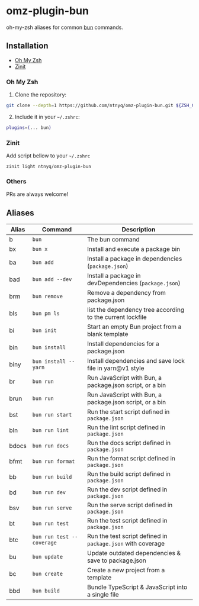# omz-plugin-bun

oh-my-zsh aliases for common [bun](https://bun.sh) commands.

## Installation

- [Oh My Zsh](#oh-my-zsh)
- [Zinit](#zinit)

### Oh My Zsh

1. Clone the repository:

```zsh
git clone --depth=1 https://github.com/ntnyq/omz-plugin-bun.git ${ZSH_CUSTOM:-$HOME/.oh-my-zsh/custom}/plugins/bun
```

2. Include it in your `~/.zshrc`:

```zsh
plugins=(... bun)
```

### Zinit

Add script bellow to your `~/.zshrc`

```shell
zinit light ntnyq/omz-plugin-bun
```

### Others

PRs are always welcome!

## Aliases

| Alias | Command                   | Description                                                 |
| ----- | ------------------------- | ----------------------------------------------------------- |
| b     | `bun`                     | The bun command                                             |
| bx    | `bun x`                   | Install and execute a package bin                           |
| ba    | `bun add`                 | Install a package in dependencies (`package.json`)          |
| bad   | `bun add --dev`           | Install a package in devDependencies (`package.json`)       |
| brm   | `bun remove`              | Remove a dependency from package.json                       |
| bls   | `bun pm ls`               | list the dependency tree according to the current lockfile  |
| bi    | `bun init`                | Start an empty Bun project from a blank template            |
| bin   | `bun install`             | Install dependencies for a package.json                     |
| biny  | `bun install --yarn`      | Install dependencies and save lock file in yarn@v1 style    |
| br    | `bun run`                 | Run JavaScript with Bun, a package.json script, or a bin    |
| brun  | `bun run`                 | Run JavaScript with Bun, a package.json script, or a bin    |
| bst   | `bun run start`           | Run the start script defined in `package.json`              |
| bln   | `bun run lint`            | Run the lint script defined in `package.json`               |
| bdocs | `bun run docs`            | Run the docs script defined in `package.json`               |
| bfmt  | `bun run format`          | Run the format script defined in `package.json`             |
| bb    | `bun run build`           | Run the build script defined in `package.json`              |
| bd    | `bun run dev`             | Run the dev script defined in `package.json`                |
| bsv   | `bun run serve`           | Run the serve script defined in `package.json`              |
| bt    | `bun run test`            | Run the test script defined in `package.json`               |
| btc   | `bun run test --coverage` | Run the test script defined in `package.json` with coverage |
| bu    | `bun update`              | Update outdated dependencies & save to package.json         |
| bc    | `bun create`              | Create a new project from a template                        |
| bbd   | `bun build`               | Bundle TypeScript & JavaScript into a single file           |

